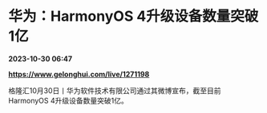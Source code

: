 # 华为：HarmonyOS 4升级设备数量突破1亿

**2023-10-30 06:47**

**https://www.gelonghui.com/live/1271198**

格隆汇10月30日丨华为软件技术有限公司通过其微博宣布，截至目前HarmonyOS 4升级设备数量突破1亿。